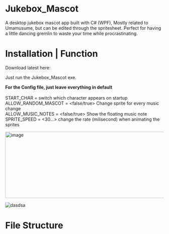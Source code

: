 # Jukebox_Mascot
A desktop jukebox mascot app built with C# (WPF), Mostly related to Umamusume, but can be edited through the spritesheet.
Perfect for having a little dancing gremlin to waste your time while procrastinating.

# Installation | Function
Download latest here:

Just run the Jukebox_Mascot exe.

**For the Config file, just leave everything in default** <br /> <br />
START_CHAR = <Name of Character> switch which character appears on startup<br />
ALLOW_RANDOM_MASCOT = <false/true> Change sprite for every music change<br />
ALLOW_MUSIC_NOTES = <false/true> Show the floating music note<br />
SPRITE_SPEED = <30...> change the rate (milisecond) when animating the sprites<br />

<img width="556" height="211" alt="image" src="https://github.com/user-attachments/assets/e40aa18b-fcd7-4c1d-be6a-d278c8c4615a" />


![dasdsa](https://github.com/user-attachments/assets/769d2fc3-6b90-4dfe-a767-3fd6c33513d9)

# File Structure
